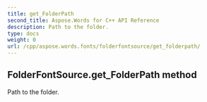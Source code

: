 ```yaml
---
title: get_FolderPath
second_title: Aspose.Words for C++ API Reference
description: Path to the folder. 
type: docs
weight: 0
url: /cpp/aspose.words.fonts/folderfontsource/get_folderpath/
---
```

## FolderFontSource.get_FolderPath method


Path to the folder. 

